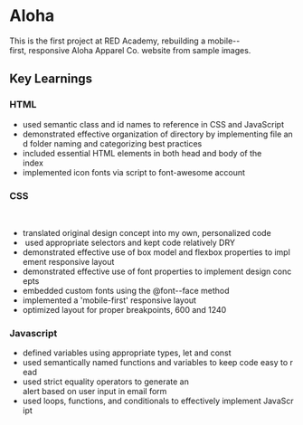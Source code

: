 # Aloha

This is the first project at RED Academy, rebuilding a mobile--first, responsive Aloha Apparel Co. website from sample images.

## Key Learnings

### HTML

* used semantic class and id names to reference in CSS and JavaScript
* demonstrated effective organization of directory by implementing file and folder naming and categorizing best practices
* included essential HTML elements in both head and body of the index     
* implemented icon fonts via script to font-awesome account

### CSS 
      
* translated original design concept into my own, personalized code    
*  used appropriate selectors and kept code relatively DRY     
* demonstrated effective use of box model and flexbox properties to implement responsive layout     
* demonstrated effective use of font properties to implement design concepts     
* embedded custom fonts using the @font--face method     
* implemented a 'mobile-first' responsive layout    
* optimized layout for proper breakpoints, 600 and 1240

### Javascript     

* defined variables using appropriate types, let and const     
* used semantically named functions and variables to keep code easy to read     
* used strict equality operators to generate an alert based on user input in email form     
* used loops, functions, and conditionals to effectively implement JavaScript